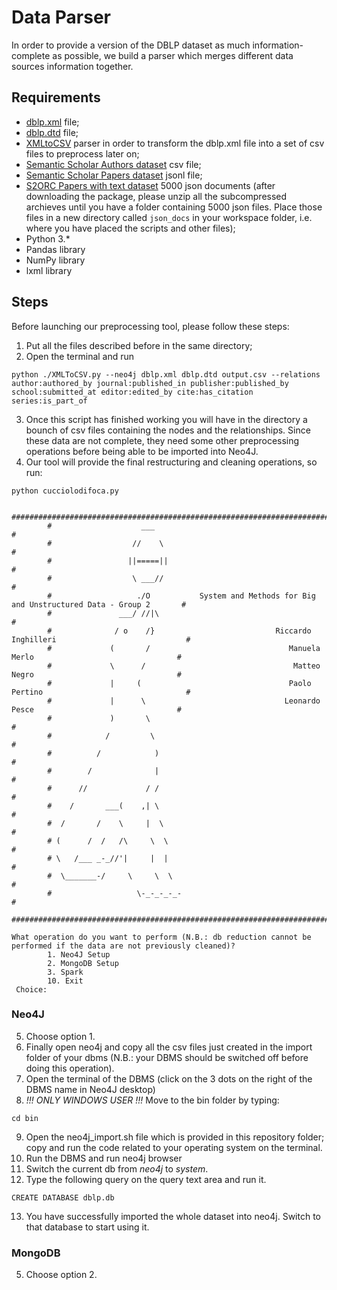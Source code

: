 # Data Parser
In order to provide a version of the DBLP dataset as much information-complete as possible, we build a parser which merges different data sources information together.

## Requirements
* [dblp.xml](https://dblp.org/xml/dblp.xml.gz) file;
* [dblp.dtd](https://dblp.org/xml/dblp.dtd) file;
* [XMLtoCSV](https://github.com/ThomHurks/dblp-to-csv/blob/master/XMLToCSV.py) parser in order to transform the dblp.xml file into a set of csv files to preprocess later on;
* [Semantic Scholar Authors dataset](https://zenodo.org/record/7069915/files/2022-08-30-authors.csv.gz?download=1) csv file;
* [Semantic Scholar Papers dataset](https://zenodo.org/record/7069915/files/2022-08-30-papers.jsonl.gz?download=1) jsonl file;
* [S2ORC Papers with text dataset](https://drive.google.com/drive/folders/1EMhI28DJoyjcw4XQvlzHxcxh5wcpHnHq?usp=share_link) 5000 json documents (after downloading the package, please unzip all the subcompressed archieves until you have a folder containing 5000 json files. Place those files in a new directory called `json_docs` in your workspace folder, i.e. where you have placed the scripts and other files);
* Python 3.*
* Pandas library
* NumPy library
* lxml library

## Steps
Before launching our preprocessing tool, please follow these steps:
1. Put all the files described before in the same directory;
2. Open the terminal and run
```
python ./XMLToCSV.py --neo4j dblp.xml dblp.dtd output.csv --relations author:authored_by journal:published_in publisher:published_by school:submitted_at editor:edited_by cite:has_citation series:is_part_of 
```
3. Once this script has finished working you will have in the directory a bounch of csv files containing the nodes and the relationships. Since these data are not complete, they need some other preprocessing operations before being able to be imported into Neo4J.
4. Our tool will provide the final restructuring and cleaning operations, so run:
```
python cucciolodifoca.py
```

```
        ####################################################################################################
        #                    ___                                                                           #
        #                  //    \                                                                         #
        #                 ||=====||                                                                        #
        #                  \ ___//                                                                         #
        #                   ./O           System and Methods for Big and Unstructured Data - Group 2       #
        #               ___/ //|\                                                                          #
        #              / o    /}                           Riccardo Inghilleri                             #
        #             (       /                               Manuela Merlo                                #
        #             \      /                                 Matteo Negro                                #
        #             |     (                                 Paolo Pertino                                #
        #             |      \                               Leonardo Pesce                                #
        #             )       \                                                                            #
        #            /         \                                                                           #
        #          /            )                                                                          #    
        #        /              |                                                                          #
        #      //             / /                                                                          #
        #    /       ___(    ,| \                                                                          #
        #  /       /    \     |  \                                                                         #
        # (      /  /   /\     \  \                                                                        #
        # \   /___ _-_//'|     |  |                                                                        #
        #  \_______-/     \     \  \                                                                       #
        #                   \-_-_-_-_-                                                                     #
        ####################################################################################################
    
What operation do you want to perform (N.B.: db reduction cannot be performed if the data are not previously cleaned)?
        1. Neo4J Setup
        2. MongoDB Setup
        3. Spark
        10. Exit
 Choice: 
 ```
### Neo4J
5. Choose option 1.
6. Finally open neo4j and copy all the csv files just created in the import folder of your dbms (N.B.: your DBMS should be switched off before doing this operation).
7. Open the terminal of the DBMS (click on the 3 dots on the right of the DBMS name in Neo4J desktop)
8. *_!!! ONLY WINDOWS USER !!!_* Move to the bin folder by typing:
```
cd bin
```
9. Open the neo4j_import.sh file which is provided in this repository folder; copy and run the code related to your operating system on the terminal.
10. Run the DBMS and run neo4j browser
11. Switch the current db from _neo4j_ to _system_.
12. Type the following query on the query text area and run it.
```cypher
CREATE DATABASE dblp.db
```
13. You have successfully imported the whole dataset into neo4j. Switch to that database to start using it.

### MongoDB
5. Choose option 2.